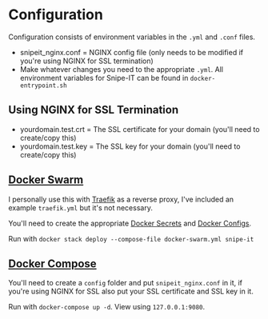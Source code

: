 # Configuration

Configuration consists of environment variables in the `.yml` and `.conf` files.

- snipeit_nginx.conf = NGINX config file (only needs to be modified if you're using NGINX for SSL termination)
- Make whatever changes you need to the appropriate `.yml`. All environment variables for Snipe-IT can be found in `docker-entrypoint.sh`

## Using NGINX for SSL Termination

- yourdomain.test.crt = The SSL certificate for your domain (you'll need to create/copy this)
- yourdomain.test.key = The SSL key for your domain (you'll need to create/copy this)

## [Docker Swarm](https://docs.docker.com/engine/swarm/)

I personally use this with [Traefik](https://traefik.io/) as a reverse proxy, I've included an example `traefik.yml` but it's not necessary.

You'll need to create the appropriate [Docker Secrets](https://docs.docker.com/engine/swarm/secrets/) and [Docker Configs](https://docs.docker.com/engine/swarm/configs/).

Run with `docker stack deploy --compose-file docker-swarm.yml snipe-it`

## [Docker Compose](https://docs.docker.com/compose/)

You'll need to create a `config` folder and put `snipeit_nginx.conf` in it, if you're using NGINX for SSL also put your SSL certificate and SSL key in it.

Run with `docker-compose up -d`. View using `127.0.0.1:9080`.
